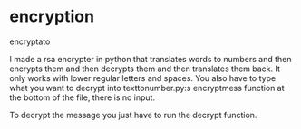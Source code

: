 # encryption
encryptato


I made a rsa encrypter in python that translates words to numbers and then encrypts them and then decrypts them and
then translates them back. It only works with lower regular letters and spaces. You also have to type what you want to
decrypt into texttonumber.py:s encryptmess function at the bottom of the file, there is no input.

To decrypt the message you just have to run the decrypt function.
